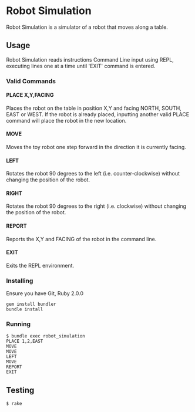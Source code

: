 # Robot Simulation
Robot Simulation is a simulator of a robot that moves along a table.

## Usage
Robot Simulation reads instructions Command Line input using REPL, executing lines one at a time until 'EXIT' command is entered.

### Valid Commands

#### PLACE X,Y,FACING

Places the robot on the table in position X,Y and facing NORTH, SOUTH, EAST or WEST.  If the robot is already placed, inputting another valid PLACE command will place the robot in the new location.

#### MOVE

Moves the toy robot one step forward in the direction it is currently facing.

#### LEFT

Rotates the robot 90 degrees to the left (i.e. counter-clockwise) without changing the position of the robot.

#### RIGHT

Rotates the robot 90 degrees to the right (i.e. clockwise) without changing the position of the robot.

#### REPORT

Reports the X,Y and FACING of the robot in the command line.

#### EXIT

Exits the REPL environment.

### Installing

Ensure you have Git, Ruby 2.0.0

    gem install bundler
    bundle install

### Running

    $ bundle exec robot_simulation
    PLACE 1,2,EAST
    MOVE
    MOVE
    LEFT
    MOVE
    REPORT
    EXIT

## Testing

    $ rake


